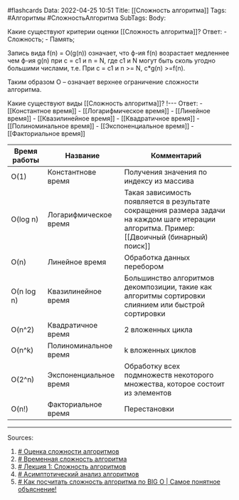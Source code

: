 #flashcards 
Data: 2022-04-25 10:51
Title: [[Сложность алгоритма]]
Tags: #Алгоритмы #СложностьАлгоритма
SubTags:
Body:


Какие существуют критерии оценки [[Сложность алгоритма]]?
Ответ:
	- Сложность;
	- Память;

Запись вида f(n) = O(g(n)) означает, что ф-ия f(n) возрастает медленнее чем ф-ия g(n) при с = с1 и n = N, где c1 и N могут быть сколь угодно большими числами, т.е. При c = c1 и n >= N, c*g(n) >=f(n).

Таким образом O – означает верхнее ограничение сложности алгоритма.



Какие существуют виды [[Сложность алгоритма]]?
!---
Ответ:
	- [[Константное время]]
	- [[Логарифмическое время]]
	- [[Линейное время]]
	- [[Квазилинейное время]]
	- [[Квадратичное время]]
	- [[Полиноминальное время]]
	- [[Экспоненциальное время]]
	- [[Факториальное время]]
<!--SR:!2023-03-14,3,210-->


Время работы | Название | Комментарий
------------ | ------------ | ------------
O(1) | Константнове время| Получения значения по индексу из массива
O(log n) | Логарифмическое время | Такая зависимость появляется в результате сокращения размера задачи на каждом шаге итерации алгоритма. Пример: [[Двоичный (бинарный) поиск]]
O(n) | Линейное время | Обработка данных перебором
O(n log n) | Квазилинейное время | Большинство алгоритмов декомпозиции, такие как алгоритмы сортировки слиянием или быстрой сортировки
O(n^2) | Квадратичное время | 2 вложенных цикла
O(n^k) | Полиноминальное время | k вложенных циклов
O(2^n) | Экспоненциальное время | Обработку всех подмножеств некоторого множества, которое состоит из элементов
O(n!) | Факториальное время | Перестановки



___


Sources:
1) [# Оценка сложности алгоритмов](https://habr.com/ru/post/104219/)
2) [# Временная сложность алгоритма](https://ru.wikipedia.org/wiki/%D0%92%D1%80%D0%B5%D0%BC%D0%B5%D0%BD%D0%BD%D0%B0%D1%8F_%D1%81%D0%BB%D0%BE%D0%B6%D0%BD%D0%BE%D1%81%D1%82%D1%8C_%D0%B0%D0%BB%D0%B3%D0%BE%D1%80%D0%B8%D1%82%D0%BC%D0%B0)
3) [# Лекция 1: Сложность алгоритмов](https://www.youtube.com/watch?v=IsaS0NmgXlg&t=39s) 
4) [# Асимптотический анализ алгоритмов](https://habr.com/ru/post/78728/)
5) [# Как посчитать сложность алгоритма по BIG O | Самое понятное объяснение!](https://www.youtube.com/watch?v=Fu4BzQNN0Qs)

